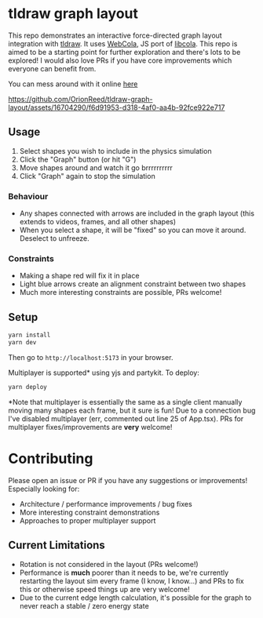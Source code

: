 # tldraw graph layout
This repo demonstrates an interactive force-directed graph layout integration with [tldraw](https://github.com/tldraw/tldraw). It uses [WebCola](https://ialab.it.monash.edu/webcola/), JS port of [libcola](http://www.adaptagrams.org). This repo is aimed to be a starting point for further exploration and there's lots to be explored! I would also love PRs if you have core improvements which everyone can benefit from.

You can mess around with it online [here](https://orionreed.github.io/tldraw-graph-layout/)

https://github.com/OrionReed/tldraw-graph-layout/assets/16704290/f6d91953-d318-4af0-aa4b-92fce922e717

## Usage
1. Select shapes you wish to include in the physics simulation
2. Click the "Graph" button (or hit "G")
3. Move shapes around and watch it go brrrrrrrrrr
4. Click "Graph" again to stop the simulation

### Behaviour
- Any shapes connected with arrows are included in the graph layout (this extends to videos, frames, and all other shapes)
- When you select a shape, it will be "fixed" so you can move it around. Deselect to unfreeze.

### Constraints
- Making a shape red will fix it in place
- Light blue arrows create an alignment constraint between two shapes
- Much more interesting constraints are possible, PRs welcome!

## Setup
```bash
yarn install
yarn dev
```
Then go to `http://localhost:5173` in your browser.

Multiplayer is supported* using yjs and partykit. To deploy:
```bash
yarn deploy
```
*Note that multiplayer is essentially the same as a single client manually moving many shapes each frame, but it sure is fun! Due to a connection bug I've disabled multiplayer (err, commented out line 25 of App.tsx). PRs for multiplayer fixes/improvements are **very** welcome!

# Contributing
Please open an issue or PR if you have any suggestions or improvements! Especially looking for:
- Architecture / performance improvements / bug fixes
- More interesting constraint demonstrations
- Approaches to proper multiplayer support

## Current Limitations
- Rotation is not considered in the layout (PRs welcome!)
- Performance is **much** poorer than it needs to be, we're currently restarting the layout sim every frame (I know, I know...) and PRs to fix this or otherwise speed things up are very welcome!
- Due to the current edge length calculation, it's possible for the graph to never reach a stable / zero energy state
